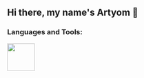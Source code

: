## Hi there, my name's Artyom 👋

<!--
**NotAJunkie2/NotAJunkie2** is a ✨ _special_ ✨ repository because its `README.md` (this file) appears on your GitHub profile.

Here are some ideas to get you started:

- 😎 I’m 18 years old
- 📗 I’m currently learning at Epitech Paris | First year
- 💻 I like to draw, play video-games and learn new stuff
- 📫 How to reach me: artyom.tillon@epitech.eu
- 🎮 Fun fact: I participated in a GlobalGameJam 2022
- ⭐ 2022 goal: Do more video-game development
-->
### Languages and Tools:

<img src="https://upload.wikimedia.org/wikipedia/commons/1/18/C_Programming_Language.svg" width="64" height="64">
